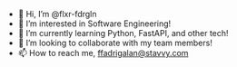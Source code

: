 - 👋 Hi, I’m @flxr-fdrgln
- 👀 I’m interested in Software Engineering!
- 🌱 I’m currently learning Python, FastAPI, and other tech!
- 💞️ I’m looking to collaborate with my team members!
- 📫 How to reach me, ffadrigalan@stavvy.com

<!---
flxr-fdrgln/flxr-fdrgln is a ✨ special ✨ repository because its `README.md` (this file) appears on your GitHub profile.
You can click the Preview link to take a look at your changes.
--->

